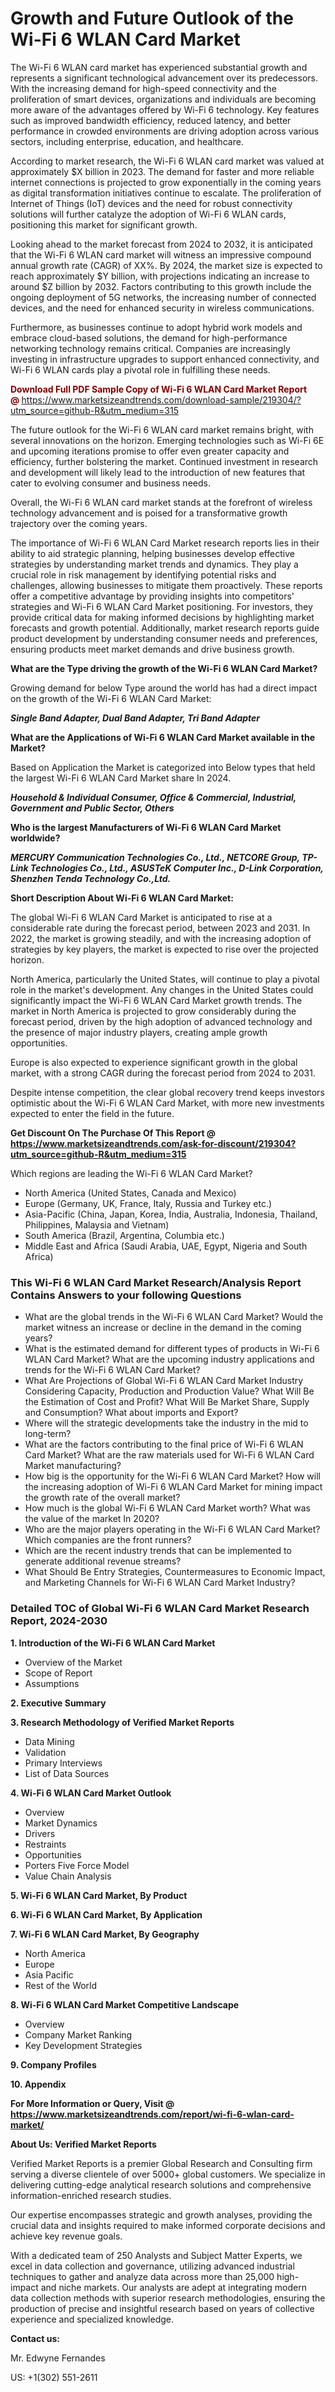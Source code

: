 <h1>Growth and Future Outlook of the Wi-Fi 6 WLAN Card Market</h1>    <p>The Wi-Fi 6 WLAN card market has experienced substantial growth and represents a significant technological advancement over its predecessors. With the increasing demand for high-speed connectivity and the proliferation of smart devices, organizations and individuals are becoming more aware of the advantages offered by Wi-Fi 6 technology. Key features such as improved bandwidth efficiency, reduced latency, and better performance in crowded environments are driving adoption across various sectors, including enterprise, education, and healthcare.</p>    <p>According to market research, the Wi-Fi 6 WLAN card market was valued at approximately $X billion in 2023. The demand for faster and more reliable internet connections is projected to grow exponentially in the coming years as digital transformation initiatives continue to escalate. The proliferation of Internet of Things (IoT) devices and the need for robust connectivity solutions will further catalyze the adoption of Wi-Fi 6 WLAN cards, positioning this market for significant growth.</p>    <p>Looking ahead to the market forecast from 2024 to 2032, it is anticipated that the Wi-Fi 6 WLAN card market will witness an impressive compound annual growth rate (CAGR) of XX%. By 2024, the market size is expected to reach approximately $Y billion, with projections indicating an increase to around $Z billion by 2032. Factors contributing to this growth include the ongoing deployment of 5G networks, the increasing number of connected devices, and the need for enhanced security in wireless communications.</p>    <p>Furthermore, as businesses continue to adopt hybrid work models and embrace cloud-based solutions, the demand for high-performance networking technology remains critical. Companies are increasingly investing in infrastructure upgrades to support enhanced connectivity, and Wi-Fi 6 WLAN cards play a pivotal role in fulfilling these needs.</p>    <p><strong><span style="color: #800000;">Download Full PDF Sample Copy of Wi-Fi 6 WLAN Card Market Report @</span>&nbsp;</strong><a href="https://www.marketsizeandtrends.com/download-sample/219304/?utm_source=github-R&amp;utm_medium=315">https://www.marketsizeandtrends.com/download-sample/219304/?utm_source=github-R&amp;utm_medium=315</a></p>    <p>The future outlook for the Wi-Fi 6 WLAN card market remains bright, with several innovations on the horizon. Emerging technologies such as Wi-Fi 6E and upcoming iterations promise to offer even greater capacity and efficiency, further bolstering the market. Continued investment in research and development will likely lead to the introduction of new features that cater to evolving consumer and business needs.</p>    <p>Overall, the Wi-Fi 6 WLAN card market stands at the forefront of wireless technology advancement and is poised for a transformative growth trajectory over the coming years.</p></p><p>The importance of&nbsp;Wi-Fi 6 WLAN Card Market research reports lies in their ability to aid strategic planning, helping businesses develop effective strategies by understanding market trends and dynamics. They play a crucial role in risk management by identifying potential risks and challenges, allowing businesses to mitigate them proactively. These reports offer a competitive advantage by providing insights into competitors' strategies and Wi-Fi 6 WLAN Card Market positioning. For investors, they provide critical data for making informed decisions by highlighting market forecasts and growth potential. Additionally, market research reports guide product development by understanding consumer needs and preferences, ensuring products meet market demands and drive business growth.</p><p><strong>What are the&nbsp;Type driving the growth of the Wi-Fi 6 WLAN Card Market?</strong></p><p id="" class="">Growing demand for below Type around the world has had a direct impact on the growth of the Wi-Fi 6 WLAN Card Market:</p><em><strong>Single Band Adapter, Dual Band Adapter, Tri Band Adapter</strong></em></p><strong>What are the&nbsp;Applications&nbsp;of Wi-Fi 6 WLAN Card Market available in the Market?</strong></p><p id="" class="">Based on Application the Market is categorized into Below types that held the largest Wi-Fi 6 WLAN Card Market share In 2024.</p><em><strong>Household & Individual Consumer, Office & Commercial, Industrial, Government and Public Sector, Others</strong></em></p><strong>Who is the largest Manufacturers of Wi-Fi 6 WLAN Card Market worldwide?</strong></p><p><em><strong>MERCURY Communication Technologies Co., Ltd., NETCORE Group, TP-Link Technologies Co., Ltd., ASUSTeK Computer Inc., D-Link Corporation, Shenzhen Tenda Technology Co.,Ltd.</strong></em></p><p id="" class=""><strong>Short Description About Wi-Fi 6 WLAN Card Market:</strong></p><p>The global Wi-Fi 6 WLAN Card Market is anticipated to rise at a considerable rate during the forecast period, between 2023 and 2031. In 2022, the market is growing steadily, and with the increasing adoption of strategies by key players, the market is expected to rise over the projected horizon.</p><p>North America, particularly the United States, will continue to play a pivotal role in the market's development. Any changes in the United States could significantly impact the Wi-Fi 6 WLAN Card Market growth trends. The market in North America is projected to grow considerably during the forecast period, driven by the high adoption of advanced technology and the presence of major industry players, creating ample growth opportunities.</p><p>Europe is also expected to experience significant growth in the global market, with a strong CAGR during the forecast period from 2024 to 2031.</p><p>Despite intense competition, the clear global recovery trend keeps investors optimistic about the Wi-Fi 6 WLAN Card Market, with more new investments expected to enter the field in the future.</p><p id="" class=""><strong>Get Discount On The Purchase Of This Report @ <a href="https://www.marketsizeandtrends.com/ask-for-discount/219304?utm_source=github-R&utm_medium=315" target="_blank">https://www.marketsizeandtrends.com/ask-for-discount/219304?utm_source=github-R&utm_medium=315</a></strong></p>Which regions are leading the Wi-Fi 6 WLAN Card Market?</p><ul><li>North America (United States, Canada and Mexico)</li><li>Europe (Germany, UK, France, Italy, Russia and Turkey etc.)</li><li>Asia-Pacific (China, Japan, Korea, India, Australia, Indonesia, Thailand, Philippines, Malaysia and Vietnam)</li><li>South America (Brazil, Argentina, Columbia etc.)</li><li>Middle East and Africa (Saudi Arabia, UAE, Egypt, Nigeria and South Africa)</li></ul><h3 id="" class="">This Wi-Fi 6 WLAN Card Market Research/Analysis Report Contains Answers to your following Questions</h3><ul><li>What are the global trends in the Wi-Fi 6 WLAN Card Market? Would the market witness an increase or decline in the demand in the coming years?</li><li>What is the estimated demand for different types of products in Wi-Fi 6 WLAN Card Market? What are the upcoming industry applications and trends for the Wi-Fi 6 WLAN Card Market?</li><li>What Are Projections of Global Wi-Fi 6 WLAN Card Market Industry Considering Capacity, Production and Production Value? What Will Be the Estimation of Cost and Profit? What Will Be Market Share, Supply and Consumption? What about imports and Export?</li><li>Where will the strategic developments take the industry in the mid to long-term?</li><li>What are the factors contributing to the final price of Wi-Fi 6 WLAN Card Market? What are the raw materials used for Wi-Fi 6 WLAN Card Market manufacturing?</li><li>How big is the opportunity for the Wi-Fi 6 WLAN Card Market? How will the increasing adoption of Wi-Fi 6 WLAN Card Market for mining impact the growth rate of the overall market?</li><li>How much is the global Wi-Fi 6 WLAN Card Market worth? What was the value of the market In 2020?</li><li>Who are the major players operating in the Wi-Fi 6 WLAN Card Market? Which companies are the front runners?</li><li>Which are the recent industry trends that can be implemented to generate additional revenue streams?</li><li>What Should Be Entry Strategies, Countermeasures to Economic Impact, and Marketing Channels for Wi-Fi 6 WLAN Card Market Industry?</li></ul><h3 id="" class="">Detailed TOC of Global Wi-Fi 6 WLAN Card Market Research Report, 2024-2030</h3><p id="" class=""><strong>1. Introduction of the Wi-Fi 6 WLAN Card Market</strong></p><ul><li>Overview of the Market</li><li>Scope of Report</li><li>Assumptions</li></ul><p id="" class=""><strong>2. Executive Summary</strong></p><p id="" class=""><strong>3. Research Methodology of Verified Market Reports</strong></p><ul><li>Data Mining</li><li>Validation</li><li>Primary Interviews</li><li>List of Data Sources</li></ul><p id="" class=""><strong>4. Wi-Fi 6 WLAN Card Market Outlook</strong></p><ul><li>Overview</li><li>Market Dynamics</li><li>Drivers</li><li>Restraints</li><li>Opportunities</li><li>Porters Five Force Model</li><li>Value Chain Analysis</li></ul><p id="" class=""><strong>5. Wi-Fi 6 WLAN Card Market, By Product</strong></p><p id="" class=""><strong>6. Wi-Fi 6 WLAN Card Market, By Application</strong></p><p id="" class=""><strong>7. Wi-Fi 6 WLAN Card Market, By Geography</strong></p><ul><li>North America</li><li>Europe</li><li>Asia Pacific</li><li>Rest of the World</li></ul><p id="" class=""><strong>8. Wi-Fi 6 WLAN Card Market Competitive Landscape</strong></p><ul><li>Overview</li><li>Company Market Ranking</li><li>Key Development Strategies</li></ul><p id="" class=""><strong>9. Company Profiles</strong></p><p id="" class=""><strong>10. Appendix</strong></p><p id="" class=""><strong>For More Information or Query, Visit @ <a href="https://www.marketsizeandtrends.com/report/wi-fi-6-wlan-card-market/" target="_blank">https://www.marketsizeandtrends.com/report/wi-fi-6-wlan-card-market/</a></strong></p><p id="" class=""><strong>About Us: Verified Market Reports</strong></p><p id="" class="">Verified Market Reports is a premier Global Research and Consulting firm serving a diverse clientele of over 5000+ global customers. We specialize in delivering cutting-edge analytical research solutions and comprehensive information-enriched research studies.</p><p id="" class="">Our expertise encompasses strategic and growth analyses, providing the crucial data and insights required to make informed corporate decisions and achieve key revenue goals.</p><p id="" class="">With a dedicated team of 250 Analysts and Subject Matter Experts, we excel in data collection and governance, utilizing advanced industrial techniques to gather and analyze data across more than 25,000 high-impact and niche markets. Our analysts are adept at integrating modern data collection methods with superior research methodologies, ensuring the production of precise and insightful research based on years of collective experience and specialized knowledge.</p><p id="" class=""><strong>Contact us:</strong></p><p id="" class="">Mr. Edwyne Fernandes</p><p id="" class="">US: +1(302) 551-2611</p>